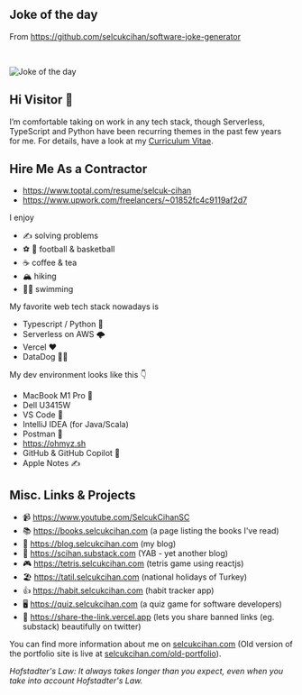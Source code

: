 ## Joke of the day

From https://github.com/selcukcihan/software-joke-generator

&nbsp;  

![Joke of the day](https://cihan-software-joke-generator-v2-bucket.s3.us-east-1.amazonaws.com/joke.svg)

## Hi Visitor 👋

I’m comfortable taking on work in any tech stack, though Serverless, TypeScript and Python have been recurring themes in the past few years for me. For details, have a look at my [Curriculum Vitae](https://selcukcihan.com/resume/selcukcihan.pdf).

## Hire Me As a Contractor

* https://www.toptal.com/resume/selcuk-cihan
* https://www.upwork.com/freelancers/~01852fc4c9119af2d7

I enjoy
* ✍️ solving problems
* ⚽ 🏀 football & basketball
* ☕ coffee & tea
* 🏔️ hiking
* 🏊‍♂️ swimming

My favorite web tech stack nowadays is
* Typescript / Python 🐍
* Serverless on AWS 🌩️
* Vercel ❤️
* DataDog 🐕‍🦺

My dev environment looks like this 👇
* MacBook M1 Pro 🤟
* Dell U3415W
* VS Code 🚀
* IntelliJ IDEA (for Java/Scala)
* Postman 🧪
* https://ohmyz.sh
* GitHub & GitHub Copilot 🙏
* Apple Notes ✍️

## Misc. Links & Projects

* 📹 https://www.youtube.com/SelcukCihanSC
* 📚 https://books.selcukcihan.com (a page listing the books I've read)
* 📝 https://blog.selcukcihan.com (my blog)
* 📖 https://scihan.substack.com (YAB - yet another blog)
* 🎮 https://tetris.selcukcihan.com (tetris game using reactjs)
* 🏖️ https://tatil.selcukcihan.com (national holidays of Turkey)
* 👍 https://habit.selcukcihan.com (habit tracker app)
* 🖥️ https://quiz.selcukcihan.com (a quiz game for software developers)
* 🔗 https://share-the-link.vercel.app (lets you share banned links (eg. substack) beautifully on twitter)

You can find more information about me on [selcukcihan.com](https://selcukcihan.com) (Old version of the portfolio site is live at [selcukcihan.com/old-portfolio](https://selcukcihan.com/old-portfolio)).

*Hofstadter's Law: It always takes longer than you expect, even when you take into account Hofstadter's Law.*
